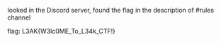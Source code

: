 looked in the Discord server, found the flag in the description of #rules channel

flag: L3AK{W3lc0ME_To_L34k_CTF!}
